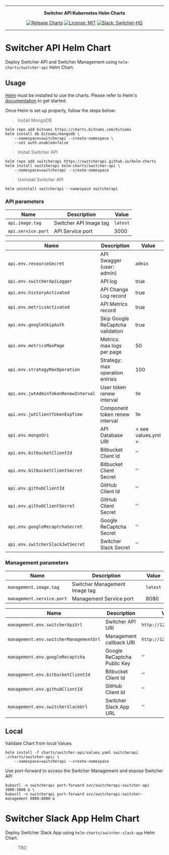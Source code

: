 ***

<div align="center">
<b>Switcher API Kubernetes Helm Charts</b>
</div>

<div align="center">

[![Release Charts](https://github.com/switcherapi/helm-charts/actions/workflows/release.yml/badge.svg)](https://github.com/switcherapi/helm-charts/actions/workflows/release.yml)
[![License: MIT](https://img.shields.io/badge/License-MIT-yellow.svg)](https://opensource.org/licenses/MIT)
[![Slack: Switcher-HQ](https://img.shields.io/badge/slack-@switcher/hq-blue.svg?logo=slack)](https://switcher-hq.slack.com/)

</div>

***

# Switcher API Helm Chart

Deploy Switcher API and Switcher Management using `helm-charts/switcher-api` Helm Chart.

## Usage

[Helm](https://helm.sh) must be installed to use the charts.
Please refer to Helm's [documentation](https://helm.sh/docs/) to get started.

Once Helm is set up properly, follow the steps below:

> Install MongoDB
```console
helm repo add bitnami https://charts.bitnami.com/bitnami
helm install db bitnami/mongodb \
    --namespace=switcherapi --create-namespace \
    --set auth.enabled=false
```

> Install Switcher API
```console
helm repo add switcherapi https://switcherapi.github.io/helm-charts
helm install switcherapi helm-charts/switcher-api \
    --namespace=switcherapi --create-namespace
```

> Uninstall Switcher API
```console
helm uninstall switcherapi --namespace switcherapi
```

### API parameters

| Name                       | Description                                    | Value                  |
| -------------------------- | ---------------------------------------------- | ---------------------- |
| `api.image.tag`            | Switcher API Image tag                         | `latest`               |
| `api.service.port`         | API Service port                               | 3000                   |

| Name                          | Description                                    | Value                  |
| ----------------------------- | ---------------------------------------------- | ---------------------- |
| `api.env.resourceSecret`      | API Swagger (user: admin)                      | `admin`                |
| `api.env.switcherApiLogger`   | API log                                        | true                   |
| `api.env.historyActivated`    | API Change Log record                          | true                   |
| `api.env.metricsActivated`    | API Metrics record                             | true                   |
| `api.env.googleSkipAuth`      | Skip Google ReCaptcha validation               | true                   |
| `api.env.metricsMaxPage`      | Metrics: max logs per page                     | 50                     |
| `api.env.strategyMaxOperation`| Strategy: max operation entries                | 100                    |
| `api.env.jwtAdminTokenRenewInterval`      | User token renew interval                      | `5m`                   |
| `api.env.jwtClientTokenExpTime`           | Component token renew interval                 | `5m`                   |
| `api.env.mongoUri`                        | API Database URI                               | < see values.yml >     |
| `api.env.bitbucketClientId`     | Bitbucket Client Id               | ''                    |
| `api.env.bitbucketClientSecret` | Bitbucket Client Secret           | ''                    |
| `api.env.githubClientId`        | GitHub Client Id                  | ''                    |
| `api.env.githubClientSecret`    | GitHub Client Secret              | ''                    |
| `api.env.googleRecaptchaSecret` | Google ReCaptcha Secret           | ''                    |
| `api.env.switcherSlackJwtSecret`| Switcher Slack Secret             | ''                    |

### Management parameters

| Name                       | Description                                    | Value                  |
| -------------------------- | ---------------------------------------------- | ---------------------- |
| `management.image.tag`     | Switcher Management Image tag                  | `latest`               |
| `management.service.port`  | Management Service port                        | 8080                   |

| Name                                  | Description                                    | Value                     |
| ------------------------------------- | ---------------------------------------------- | ------------------------- |
| `management.env.switcherApiUrl`       | Switcher API URI                               | `http://127.0.0.1:3000`   |
| `management.env.switcherManagementUrl`| Management callback URI                        | `http://127.0.0.1:8080`   |
| `management.env.googleRecaptcha`      | Google ReCaptcha Public Key                    | ''                        |
| `management.env.bitbucketClientId`    | Bitbucket Client Id                            | ''                        |
| `management.env.githubClientId`       | GitHub Client Id                               | ''                        |
| `management.env.switcherSlackUrl`     | Switcher Slack App URL                         | ''                        |

## Local

Validate Chart from local Values
```console
helm install -f charts/switcher-api/values.yaml switcherapi ./charts/switcher-api/ \
    --namespace=switcherapi --create-namespace
```

Use port-forward to access the Switcher Management and expose Switcher API
```console
kubectl -n switcherapi port-forward svc/switcherapi-switcher-api 3000:3000 & \
kubectl -n switcherapi port-forward svc/switcherapi-switcher-management 8080:8080 &
```

# Switcher Slack App Helm Chart

Deploy Switcher Slack App using `helm-charts/switcher-slack-app` Helm Chart.

> TBD